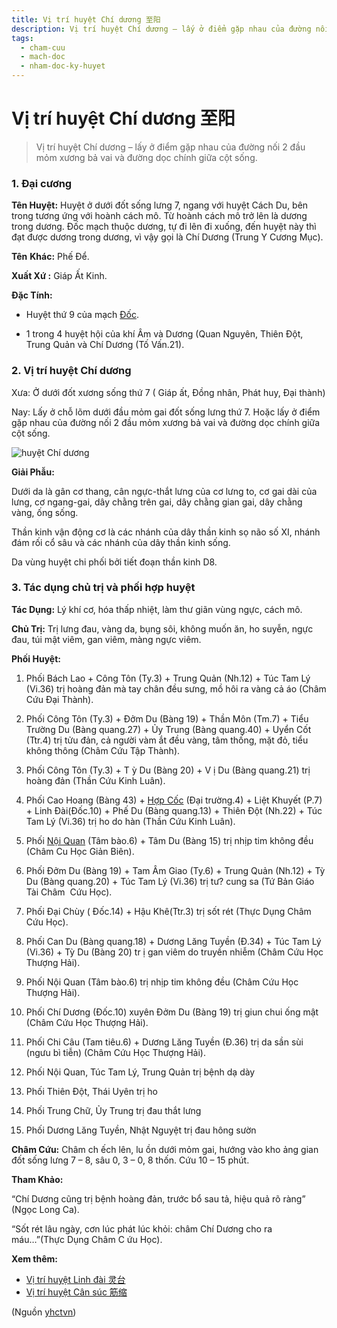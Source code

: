 ```yaml
---
title: Vị trí huyệt Chí dương 至阳
description: Vị trí huyệt Chí dương – lấy ở điểm gặp nhau của đường nối 2 đầu mỏm xương bả vai và đường dọc chính giữa cột sống.
tags:
  - cham-cuu
  - mach-doc
  - nham-doc-ky-huyet
---
```


# Vị trí huyệt Chí dương 至阳 

> Vị trí huyệt Chí dương – lấy ở điểm gặp nhau của đường nối 2 đầu mỏm xương bả vai và đường dọc chính giữa cột sống.

### 1. Đại cương

**Tên Huyệt:** Huyệt ở dưới đốt sống lưng 7, ngang với huyệt Cách Du, bên trong tương ứng với hoành cách mô. Từ hoành cách mô trở lên là dương trong dương. Đốc mạch thuộc dương, tự đi lên đi xuống, đến huyệt này thì đạt được dương trong dương, vì vậy gọi là Chí Dương (Trung Y Cương Mục).

**Tên** **Khác:** Phế Để.

**Xuất Xứ :** Giáp Ất Kinh.

**Đặc Tính:**

+ Huyệt thứ 9 của mạch [Đốc](/yhctvn/dai-cuong-mach-doc).

+ 1 trong 4 huyệt hội của khí Âm và Dương (Quan Nguyên, Thiên Đột, Trung Quản và Chí Dương (Tố Vấn.21).

### 2. Vị trí huyệt Chí dương

Xưa: Ở dưới đốt xương sống thứ 7 ( Giáp ất, Đồng nhân, Phát huy, Đại thành)

Nay: Lấy ở chỗ lõm dưới đầu mỏm gai đốt sống lưng thứ 7. Hoặc lấy ở điểm gặp nhau của đường nối 2 đầu mỏm xương bả vai và đường dọc chính giữa cột sống.

![huyệt Chí dương](/imgs/yhctvn/huyet-chi-duong-300x168.jpg)

**Giải Phẫu:**

Dưới da là gân cơ thang, cân ngực-thắt lưng của cơ lưng to, cơ gai dài của lưng, cơ ngang-gai, dây chằng trên gai, dây chằng gian gai, dây chằng vàng, ống sống.

Thần kinh vận động cơ là các nhánh của dây thần kinh sọ não số XI, nhánh đám rối cổ sâu và các nhánh của dây thần kinh sống.

Da vùng huyệt chi phối bởi tiết đoạn thần kinh D8.

### 3. Tác dụng chủ trị và phối hợp huyệt

**Tác Dụng:** Lý khí cơ, hóa thấp nhiệt, làm thư giãn vùng ngực, cách mô.

**Chủ Trị:** Trị lưng đau, vàng da, bụng sôi, không muốn ăn, ho suyễn, ngực đau, túi mật viêm, gan viêm, màng ngực viêm.

**Phối Huyệt:**

1. Phối Bách Lao + Công Tôn (Ty.3) + Trung Quản (Nh.12) + Túc Tam Lý (Vi.36) trị hoàng đản mà tay chân đều sưng, mồ hôi ra vàng cả áo (Châm Cứu Đại Thành).
2. Phối Công Tôn (Ty.3) + Đởm Du (Bàng 19) + Thần Môn (Tm.7) + Tiểu Trường Du (Bàng quang.27) + Ủy Trung (Bàng quang.40) + Uyển Cốt (Ttr.4) trị tửu đản, cả người vàm ắt đều vàng, tâm thống, mặt đỏ, tiểu không thông (Châm Cứu Tập Thành).
3. Phối Công Tôn (Ty.3) + T ỳ Du (Bàng 20) + V ị Du (Bàng quang.21) trị hoàng đản (Thần Cứu Kinh Luân).
4. Phối Cao Hoang (Bàng 43) + [Hợp Cốc](/yhctvn/huyet-hop-coc-%e5%90%88-%e8%b0%b7) (Đại trường.4) + Liệt Khuyết (P.7) + Linh Đài(Đốc.10) + Phế Du (Bàng quang.13) + Thiên Đột (Nh.22) + Túc Tam Lý (Vi.36) trị ho do hàn (Thần Cứu Kinh Luân).

5. Phối [Nội Quan](/yhctvn/vi-tri-huyet-noi-quan-%e5%86%85%e5%85%b3) (Tâm bào.6) + Tâm Du (Bàng 15) trị nhịp tim không đều (Châm Cu Học Giản Biên).
6. Phối Đởm Du (Bàng 19) + Tam Âm Giao (Ty.6) + Trung Quản (Nh.12) + Tỳ Du (Bàng quang.20) + Túc Tam Lý (Vi.36) trị tư? cung sa (Tứ Bản Giáo Tài Châm  Cứu Học).

7. Phối Đại Chùy ( Đốc.14) + Hậu Khê(Ttr.3) trị sốt rét (Thực Dụng Châm Cứu Học).
8. Phối Can Du (Bàng quang.18) + Dương Lăng Tuyền (Đ.34) + Túc Tam Lý (Vi.36) + Tỳ Du (Bàng 20) tr ị gan viêm do truyền nhiễm (Châm Cứu Học Thượng Hải).
9. Phối Nội Quan (Tâm bào.6) trị nhịp tim không đều (Châm Cứu Học Thượng Hải).
10. Phối Chí Dương (Đốc.10) xuyên Đởm Du (Bàng 19) trị giun chui ống mật (Châm Cứu Học Thượng Hải).
11. Phối Chi Câu (Tam tiêu.6) + Dương Lăng Tuyền (Đ.36) trị da sần sùi (ngưu bì tiễn) (Châm Cứu Học Thượng Hải).
12. Phối Nội Quan, Túc Tam Lý, Trung Quản trị bệnh dạ dày
13. Phối Thiên Đột, Thái Uyên trị ho
14. Phối Trung Chữ, Ủy Trung trị đau thắt lưng
15. Phối Dương Lăng Tuyền, Nhật Nguyệt trị đau hông sườn

**Châm Cứu:** Châm ch ếch lên, lu ồn dưới mỏm gai, hướng vào kho ảng gian đốt sống lưng 7 – 8, sâu 0, 3 – 0, 8 thốn. Cứu 10 – 15 phút.

**Tham Khảo:**

“Chí Dương cũng trị bệnh hoàng đản, trước bổ sau tả, hiệu quả rõ ràng” (Ngọc Long Ca).

“Sốt rét lâu ngày, cơn lúc phát lúc khỏi: châm Chí Dương cho ra máu…”(Thực Dụng Châm C ứu Học).

**Xem thêm:**

* [Vị trí huyệt Linh đài 灵台](/yhctvn/vi-tri-huyet-linh-dai-%e7%81%b5%e5%8f%b0)
* [Vị trí huyệt Cân súc 筋缩](/yhctvn/vi-tri-huyet-can-suc-%e7%ad%8b%e7%bc%a9)

(Nguồn <a href="https://yhctvn.com/vi-tri-huyet-chi-duong-%e8%87%b3%e9%98%b3/" target="_blank">yhctvn</a>)
